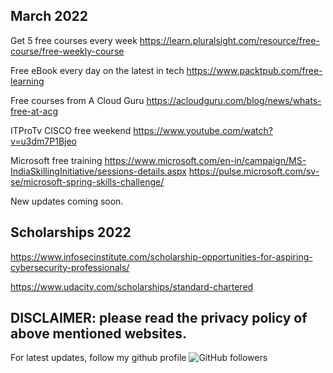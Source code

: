 March 2022
-------------------------------------
Get 5 free courses every week https://learn.pluralsight.com/resource/free-course/free-weekly-course

Free eBook every day on the latest in tech https://www.packtpub.com/free-learning

Free courses from A Cloud Guru https://acloudguru.com/blog/news/whats-free-at-acg

ITProTv CISCO free weekend https://www.youtube.com/watch?v=u3dm7P1Bjeo

Microsoft free training https://www.microsoft.com/en-in/campaign/MS-IndiaSkillingInitiative/sessions-details.aspx https://pulse.microsoft.com/sv-se/microsoft-spring-skills-challenge/

New updates coming soon.

Scholarships 2022
-----------------------------
https://www.infosecinstitute.com/scholarship-opportunities-for-aspiring-cybersecurity-professionals/

https://www.udacity.com/scholarships/standard-chartered



DISCLAIMER: please read the privacy policy of above mentioned websites.
--------------------------------------------------------------------------------------
For latest updates, follow my github profile <img alt="GitHub followers" src="https://img.shields.io/github/followers/josepraveen?style=social"> 



